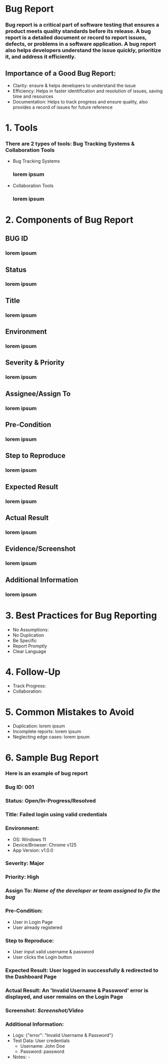 # Bug Report
### Bug report is a critical part of software testing that ensures a product meets quality standards before its release. A bug report is a detailed document or record to report issues, defects, or problems in a software application. A bug report also helps developers understand the issue quickly, prioritize it, and address it efficiently.
## Importance of a Good Bug Report:
   * Clarity: ensure & helps developers to understand the issue
   * Efficiency: Helps in faster identification and resolution of issues, saving time and resources
   * Documentation: Helps to track progress and ensure quality, also provides a record of issues for future reference

# 1. Tools
### There are 2 types of tools: Bug Tracking Systems & Collaboration Tools
 * Bug Tracking Systems
   ### lorem ipsum
 * Collaboration Tools
   ### lorem ipsum

# 2. Components of Bug Report
## BUG ID
### lorem ipsum
## Status
### lorem ipsum
## Title
### lorem ipsum
## Environment
### lorem ipsum
## Severity & Priority
### lorem ipsum
## Assignee/Assign To
### lorem ipsum
## Pre-Condition
### lorem ipsum
## Step to Reproduce
### lorem ipsum
## Expected Result
### lorem ipsum
## Actual Result
### lorem ipsum
## Evidence/Screenshot
### lorem ipsum
## Additional Information
### lorem ipsum

# 3. Best Practices for Bug Reporting
   * No Assumptions:
   * No Duplication
   * Be Specific
   * Report Promptly
   * Clear Language

# 4. Follow-Up
   * Track Progress: 
   * Collaboration: 

# 5. Common Mistakes to Avoid
   * Duplication: lorem ipsum
   * Incomplete reports: lorem ipsum
   * Neglecting edge cases: lorem ipsum

# 6. Sample Bug Report
### Here is an example of bug report
### Bug ID: 001
### Status: Open/In-Progress/Resolved
### Title: Failed login using valid credentials
### Environment:
  * OS: Windows 11
  * Device/Browser: Chrome v125
  * App Version: v1.0.0
### Severity: Major
### Priority: High
### Assign To: _Name of the developer or team assigned to fix the bug_
### Pre-Condition:
  * User in Login Page
  * User already registered
### Step to Reproduce:
  * User input valid username & password
  * User clicks the Login button
### Expected Result: User logged in successfully & redirected to the Dashboard Page
### Actual Result: An 'Invalid Username & Password' error is displayed, and user remains on the Login Page
### Screenshot: _Screenshot/Video_
### Additional Information:
  * Logs: {"error": "Invalid Username & Password"}
  * Test Data: User credentials
      * Username: John Doe
      * Password: password  
  * Notes: -



